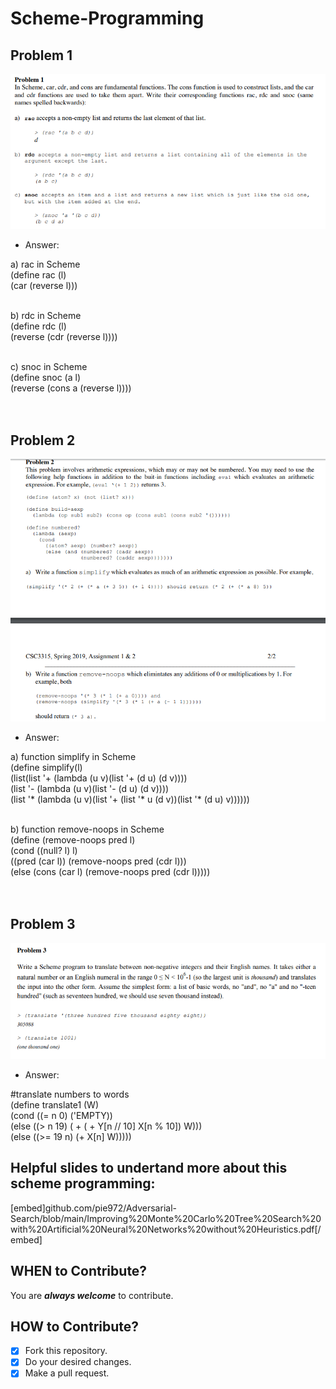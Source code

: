 # Scheme-Programming #
## Problem 1 ##
![](Problems/problem1.PNG)<br />
* Answer: <br />

a)  rac in Scheme <br />
(define rac (l) <br />
  (car (reverse l))) <br /> <br />
  
b)  rdc in Scheme <br />
(define rdc (l) <br />
(reverse (cdr (reverse l)))) <br /> <br />

c)  snoc in Scheme <br />
(define snoc (a l) <br />
 (reverse (cons a (reverse l)))) <br /><br /><br />

## Problem 2 ##
![](Problems/problem2.PNG)<br />
* Answer: <br />

a) function simplify in Scheme <br />
(define simplify(l) <br />
  (list(list '+   (lambda (u v)(list '+ (d u) (d v)))) <br />
       (list '-   (lambda (u v)(list '- (d u) (d v)))) <br />
       (list '*   (lambda (u v)(list '+ (list '* u (d v))(list '* (d u) v)))))) <br /><br />
       
b) function remove-noops in Scheme <br />
(define (remove-noops pred l) <br />
 (cond ((null? l) l) <br />
 ((pred (car l)) (remove-noops pred (cdr l))) <br />
 (else (cons (car l) (remove-noops pred (cdr l))))) <br /><br /><br />

## Problem 3 ##
![](Problems/problem3.PNG)<br />
* Answer: <br />

#translate numbers to words <br />
(define translate1 (W) <br />
  (cond ((= n 0) ('EMPTY)) <br />
      (else ((> n 19) ( + ( + Y[n // 10] X[n % 10]) W))) <br />
      (else ((>= 19 n) (+ X[n] W))))) <br />

## Helpful slides to undertand more about this scheme programming: ##
[embed]github.com/pie972/Adversarial-Search/blob/main/Improving%20Monte%20Carlo%20Tree%20Search%20with%20Artificial%20Neural%20Networks%20without%20Heuristics.pdf[/embed]

## WHEN to Contribute? ##
You are ***always welcome*** to contribute.

## HOW to Contribute? ##
- [x] Fork this repository.
- [x] Do your desired changes.
- [x] Make a pull request.
